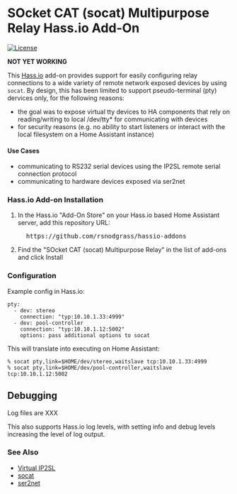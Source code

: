 # SOcket CAT (socat) Multipurpose Relay Hass.io Add-On

[![License](https://img.shields.io/badge/License-Apache%202.0-blue.svg)](https://opensource.org/licenses/Apache-2.0)

**NOT YET WORKING**

This [Hass.io](https://www.home-assistant.io/hassio/) add-on provides support for easily configuring
relay connections to a wide variety of remote network exposed devices by using `socat`. By design, this has
been limited to support pseudo-terminal (pty) dervices only, for the following reasons:

* the goal was to expose virtual tty devices to HA components that rely on reading/writing to local /dev/tty* for communicating with devices
* for security reasons (e.g. no ability to start listeners or interact with the local filesystem on a Home Assistant instance)


#### Use Cases

* communicating to RS232 serial devices using the IP2SL remote serial connection protocol
* communicating to hardware devices exposed via ser2net

### Hass.io Add-on Installation

1. In the Hass.io "Add-On Store" on your Hass.io based Home Assistant server, add this repository URL:
<pre>
     https://github.com/rsnodgrass/hassio-addons
</pre>

2. Find the "SOcket CAT (socat) Multipurpose Relay" in the list of add-ons and click Install

### Configuration

Example config in Hass.io:

```
pty:
  - dev: stereo
    connection: "typ:10.10.1.33:4999"
  - dev: pool-controller
    connection: "typ:10.10.1.12:5002"
    options: pass additional options to socat
```

This will translate into executing on Home Assistant:

```
% socat pty,link=$HOME/dev/stereo,waitslave tcp:10.10.1.33:4999
% socat pty,link=$HOME/dev/pool-controller,waitslave tcp:10.10.1.12:5002
```

## Debugging

Log files are XXX

This also supports Hass.io log levels, with setting info and debug levels increasing the level of log output.

### See Also

- [Virtual IP2SL](https://github.com/rsnodgrass/virtual-ip2sl)
- [socat](https://linux.die.net/man/1/socat)
- [ser2net](https://linux.die.net/man/8/ser2net)
